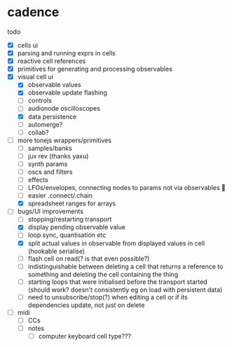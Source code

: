 # cadence

todo

- [x] cells ui
- [x] parsing and running exprs in cells
- [x] reactive cell references
- [x] primitives for generating and processing observables
- [x] visual cell ui
  - [x] observable values
  - [x] observable update flashing
  - [ ] controls
  - [ ] audionode oscilloscopes
  - [x] data persistence
  - [ ] automerge?
  - [ ] collab?
- [ ] more tonejs wrappers/primitives
  - [ ] samples/banks
  - [ ] jux rev (thanks yaxu)
  - [ ] synth params
  - [ ] oscs and filters
  - [ ] effects
  - [ ] LFOs/envelopes, connecting nodes to params not via observables 🤔
  - [ ] easier .connect/.chain
  - [x] spreadsheet ranges for arrays
- [ ] bugs/UI improvements
  - [ ] stopping/restarting transport
  - [x] display pending observable value
  - [ ] loop sync, quantisation etc
  - [x] split actual values in observable from displayed values in cell (hookable serialise)
  - [ ] flash cell on read(? is that even possible?)
  - [ ] indistinguishable between deleting a cell that returns a reference to something and deleting the cell containing the thing
  - [ ] starting loops that were initialised before the transport started (should work? doesn't consistently eg on load with persistent data)
  - [ ] need to unsubscribe/stop(?) when editing a cell or if its dependencies update, not just on delete
- [ ] midi
  - [ ] CCs
  - [ ] notes
    - [ ] computer keyboard cell type???
